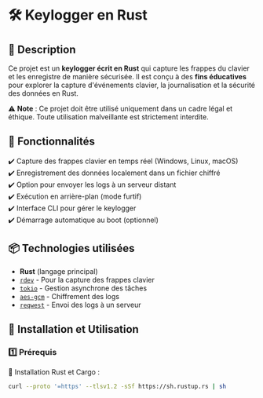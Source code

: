 # 🛠 Keylogger en Rust  

## 📌 Description  
Ce projet est un **keylogger écrit en Rust** qui capture les frappes du clavier et les enregistre de manière sécurisée. Il est conçu à des **fins éducatives** pour explorer la capture d'événements clavier, la journalisation et la sécurité des données en Rust.  

⚠️ **Note** : Ce projet doit être utilisé uniquement dans un cadre légal et éthique. Toute utilisation malveillante est strictement interdite.  

## 🚀 Fonctionnalités  
✔️ Capture des frappes clavier en temps réel (Windows, Linux, macOS)  
✔️ Enregistrement des données localement dans un fichier chiffré  
✔️ Option pour envoyer les logs à un serveur distant  
✔️ Exécution en arrière-plan (mode furtif)  
✔️ Interface CLI pour gérer le keylogger  
✔️ Démarrage automatique au boot (optionnel)  

## 📦 Technologies utilisées  
- **Rust** (langage principal)  
- [`rdev`](https://github.com/Narsil/rdev) - Pour la capture des frappes clavier  
- [`tokio`](https://tokio.rs/) - Gestion asynchrone des tâches  
- [`aes-gcm`](https://docs.rs/aes-gcm) - Chiffrement des logs  
- [`reqwest`](https://docs.rs/reqwest/latest/reqwest/) - Envoi des logs à un serveur  

## 🔧 Installation et Utilisation  

### 1️⃣ Prérequis  
📌 Installation Rust et Cargo :  
```bash
curl --proto '=https' --tlsv1.2 -sSf https://sh.rustup.rs | sh
